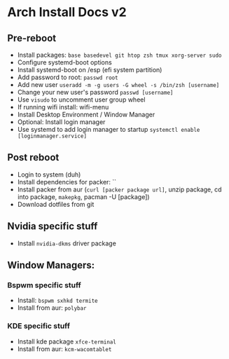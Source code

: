 # Arch Install Docs v2 #

## Pre-reboot ##
- Install packages: `base basedevel git htop zsh tmux xorg-server sudo`
- Configure systemd-boot options
- Install systemd-boot on /esp (efi system partition)
- Add password to root: `passwd root`
- Add new user `useradd -m -g users -G wheel -s /bin/zsh [username]`
- Change your new user's password `passwd [username]`
- Use `visudo` to uncomment user group wheel
- If running wifi install: wifi-menu
- Install Desktop Environment / Window Manager
- Optional: Install login manager
- Use systemd to add login manager to startup `systemctl enable [loginmanager.service]`

## Post reboot ##
- Login to system (duh)
- Install dependencies for packer: ``
- Install packer from aur (`curl [packer package url]`, unzip package, cd into package, `makepkg`, pacman -U [package])
- Download dotfiles from git

## Nvidia specific stuff ##
- Install `nvidia-dkms` driver package
## Window Managers: ##
### Bspwm specific stuff ###
- Install: `bspwm sxhkd termite`
- Install from aur: `polybar`

### KDE specific stuff ###
- Install kde package `xfce-terminal`
- Install from aur: `kcm-wacomtablet`
